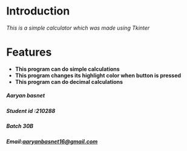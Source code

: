 # Introduction
*This is a simple calculator which was made using Tkinter*

# Features
* **This program can do simple calculations**
* **This program changes its highlight color when button is pressed**
* **This program can do decimal calculations**

##### Aaryan basnet
##### Student id :210288
##### Batch 30B
##### Email:aaryanbasnet16@gmail.com
